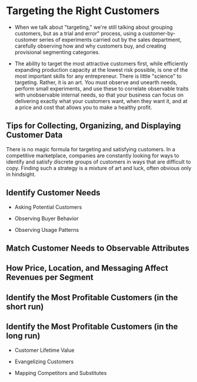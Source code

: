 # Targeting the Right Customers

-   When we talk about "targeting," we're still talking about grouping
    customers, but as a trial and error" process, using a
    customer-by-customer series of experiments carried out by the sales
    department, carefully observing how and why customers buy, and
    creating provisional segmenting categories.

-   The ability to target the most attractive customers first, while
    efficiently expanding production capacity at the lowest risk
    possible, is one of the most important skills for any entrepreneur.
    There is little "science" to targeting. Rather, it is an art. You
    must observe and unearth needs, perform small experiments, and use
    these to correlate observable traits with unobservable internal
    needs, so that your business can focus on delivering exactly what
    your customers want, when they want it, and at a price and cost that
    allows you to make a healthy profit.

##  Tips for Collecting, Organizing, and Displaying Customer Data

 There is no magic formula for targeting and satisfying customers. In a competitive marketplace, companies are constantly looking for ways to identify and satisfy discrete groups of customers in ways that are difficult to copy. Finding such a strategy is a mixture of art and luck, often obvious only in hindsight.

## Identify Customer Needs

 -   Asking Potential Customers

 -   Observing Buyer Behavior

 -   Observing Usage Patterns

## Match Customer Needs to Observable Attributes

## How Price, Location, and Messaging Affect Revenues per Segment

## Identify the Most Profitable Customers (in the short run)

## Identify the Most Profitable Customers (in the long run)

-   Customer Lifetime Value

-   Evangelizing Customers

-   Mapping Competitors and Substitutes
